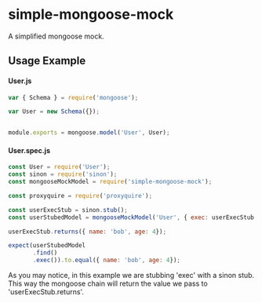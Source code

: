 # simple-mongoose-mock

A simplified mongoose mock.
## Usage Example

#### User.js
```JavaScript
var { Schema } = require('mongoose');

var User = new Schema({});


module.exports = mongoose.model('User', User);
```
#### User.spec.js
```JavaScript
const User = require('User');
const sinon = require('sinon');
const mongooseMockModel = require('simple-mongoose-mock');

const proxyquire = require('proxyquire');

const userExecStub = sinon.stub();
const userStubedModel = mongooseMockModel('User', { exec: userExecStub });

userExecStub.returns({ name: 'bob', age: 4});

expect(userStubedModel
       .find()
       .exec()).to.equal({ name: 'bob', age: 4});
```

As you may notice, in this example we are stubbing 'exec' with a sinon stub.
This way the mongoose chain will return the value we pass to 'userExecStub.returns'.
